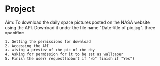 # Project

Aim: To download the daily space pictures posted on the NASA website using the API. Download it under the file name "Date-title of pic.jpg".
three specifics:

    1. Getting the permissions for download
    2. Accessing the API
    3. Giving a preview of the pic of the day 
    4. Asking for permission for it to be set as wallpaper
    5. Finish the users request(abbort if "No" finish if "Yes")
